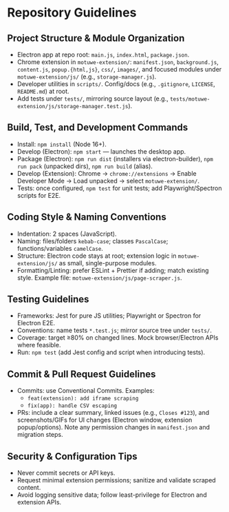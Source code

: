 # Repository Guidelines

## Project Structure & Module Organization
- Electron app at repo root: `main.js`, `index.html`, `package.json`.
- Chrome extension in `motuwe-extension/`: `manifest.json`, `background.js`, `content.js`, `popup.{html,js}`, `css/`, `images/`, and focused modules under `motuwe-extension/js/` (e.g., `storage-manager.js`).
- Developer utilities in `scripts/`. Config/docs (e.g., `.gitignore`, `LICENSE`, `README.md`) at root.
- Add tests under `tests/`, mirroring source layout (e.g., `tests/motuwe-extension/js/storage-manager.test.js`).

## Build, Test, and Development Commands
- Install: `npm install` (Node 16+).
- Develop (Electron): `npm start` — launches the desktop app.
- Package (Electron): `npm run dist` (installers via electron-builder), `npm run pack` (unpacked dirs), `npm run build` (alias).
- Develop (Extension): Chrome → `chrome://extensions` → Enable Developer Mode → Load unpacked → select `motuwe-extension/`.
- Tests: once configured, `npm test` for unit tests; add Playwright/Spectron scripts for E2E.

## Coding Style & Naming Conventions
- Indentation: 2 spaces (JavaScript).
- Naming: files/folders `kebab-case`; classes `PascalCase`; functions/variables `camelCase`.
- Structure: Electron code stays at root; extension logic in `motuwe-extension/js/` as small, single-purpose modules.
- Formatting/Linting: prefer ESLint + Prettier if adding; match existing style. Example file: `motuwe-extension/js/page-scraper.js`.

## Testing Guidelines
- Frameworks: Jest for pure JS utilities; Playwright or Spectron for Electron E2E.
- Conventions: name tests `*.test.js`; mirror source tree under `tests/`.
- Coverage: target ≥80% on changed lines. Mock browser/Electron APIs where feasible.
- Run: `npm test` (add Jest config and script when introducing tests).

## Commit & Pull Request Guidelines
- Commits: use Conventional Commits. Examples:
  - `feat(extension): add iframe scraping`
  - `fix(app): handle CSV escaping`
- PRs: include a clear summary, linked issues (e.g., `Closes #123`), and screenshots/GIFs for UI changes (Electron window, extension popup/options). Note any permission changes in `manifest.json` and migration steps.

## Security & Configuration Tips
- Never commit secrets or API keys.
- Request minimal extension permissions; sanitize and validate scraped content.
- Avoid logging sensitive data; follow least-privilege for Electron and extension APIs.
